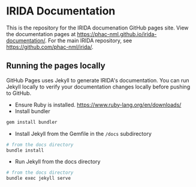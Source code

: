 # IRIDA Documentation
This is the repository for the IRIDA documenation GitHub pages site.  View the documentation pages at <https://phac-nml.github.io/irida-documentation/>.  For the main IRIDA repository, see <https://github.com/phac-nml/irida/>.

## Running the pages locally
GitHub Pages uses Jekyll to generate IRIDA's documentation.  You can run Jekyll locally to verify your documentation changes locally before pushing to GitHub.

* Ensure Ruby is installed. <https://www.ruby-lang.org/en/downloads/>
* Install bundler
```bash
gem install bundler
```
* Install Jekyll from the Gemfile in the `/docs` subdirectory
```bash
# from the docs directory
bundle install
```
* Run Jekyll from the docs directory
```bash
# from the docs directory
bundle exec jekyll serve
```
